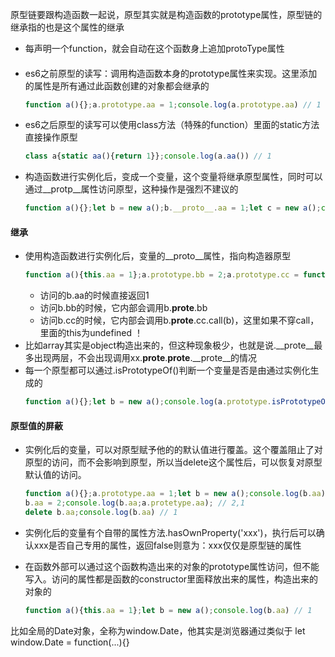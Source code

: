 原型链要跟构造函数一起说，原型其实就是构造函数的prototype属性，原型链的继承指的也是这个属性的继承
- 每声明一个function，就会自动在这个函数身上追加protoType属性
#### 
- es6之前原型的读写：调用构造函数本身的prototype属性来实现。这里添加的属性是所有通过此函数创建的对象都会继承的
    ```js
    function a(){};a.prototype.aa = 1;console.log(a.prototype.aa) // 1
    ```
- es6之后原型的读写可以使用class方法（特殊的function）里面的static方法直接操作原型
    ```js
    class a{static aa(){return 1}};console.log(a.aa()) // 1
    ```
- 构造函数进行实例化后，变成一个变量，这个变量将继承原型属性，同时可以通过__protp__属性访问原型，这种操作是强烈不建议的
    ```js
    function a(){};let b = new a();b.__proto__.aa = 1;let c = new a();console.log(a.prototype.aa,b.aa,c.aa) // 1
    ```
#### 继承
- 使用构造函数进行实例化后，变量的__proto__属性，指向构造器原型
  ```js
  function a(){this.aa = 1};a.prototype.bb = 2;a.prototype.cc = function(){return this.aa+10}; let b = new a();
  ```
  - 访问的b.aa的时候直接返回1
  - 访问b.bb的时候，它内部会调用b.__prote__.bb
  - 访问b.cc的时候，它内部会调用b.__prote__.cc.call(b)，这里如果不穿call，里面的this为undefined ！
- 比如array其实是object构造出来的，但这种现象极少，也就是说.__prote__最多出现两层，不会出现调用xx.__prote__.__prote__.__prote__的情况
- 每一个原型都可以通过.isPrototypeOf()判断一个变量是否是由通过实例化生成的
  ```js
  function a(){};let b = new a();console.log(a.prototype.isPrototypeOf(b)) // true
  ```

#### 原型值的屏蔽
- 实例化后的变量，可以对原型赋予他的的默认值进行覆盖。这个覆盖阻止了对原型的访问，而不会影响到原型，所以当delete这个属性后，可以恢复对原型默认值的访问。
    ```js
    function a(){};a.prototype.aa = 1;let b = new a();console.log(b.aa); // 1
    b.aa = 2;console.log(b.aa;a.protetype.aa); // 2,1
    delete b.aa;console.log(b.aa) // 1
    ```
- 实例化后的变量有个自带的属性方法.hasOwnProperty('xxx')，执行后可以确认xxx是否自己专用的属性，返回false则意为：xxx仅仅是原型链的属性

- 在函数外部可以通过这个函数构造出来的对象的prototype属性访问，但不能写入。访问的属性都是函数的constructor里面释放出来的属性，构造出来的对象的
    ``` js
    function a(){this.aa = 1};let b = new a();console.log(b.aa) // 1
    ```
比如全局的Date对象，全称为window.Date，他其实是浏览器通过类似于 let window.Date = function(...){} 
